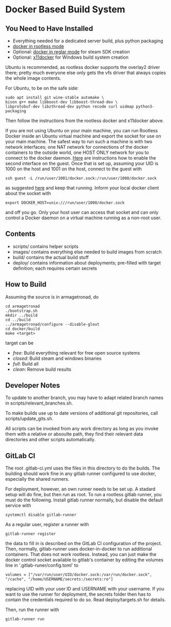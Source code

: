 # Docker Based Build System

## You Need to Have Installed
 * Everything needed for a dedicated server build, plus python packaging
 * [docker in rootless mode](https://docs.docker.com/engine/security/rootless/)
 * Optional: [docker in reglar mode](https://docs.docker.com/engine/install/ubuntu/) for steam SDK creation
 * Optional: [x11docker](https://github.com/mviereck/x11docker) for Windows build system creation

Ubuntu is recommended, as rootless docker supports the overlay2 driver there;
pretty much everyone else only gets the vfs driver that always copies the whole
image contents.

For Ubuntu, to be on the safe side:

    sudo apt install git wine-stable automake \
    bison g++ make libboost-dev libboost-thread-dev \
    libprotobuf-dev libzthread-dev python recode curl uidmap python3-packaging

Then follow the instructions from the rootless docker and x11docker above.

If you are not using Ubuntu on your main machine, you can run Rootless Docker inside
an Ubuntu virtual machine and export the socket for use on your main machine. The safest way to run such a machine is with two network interfaces; one NAT network for connections of the docker containers to the outside world, one HOST ONLY network for you to connect to the docker daemon. [Here](https://askubuntu.com/questions/778392/install-second-network-interface-on-virtualized-ubuntu-server) are instructions how to enable the second interface on the guest.
Once that is set up, assuming your UID is 1000 on the host and 1001 on the host, connect to the guest with

    ssh guest -L /run/user/1001/docker.sock:/run/user/1000/docker.sock

as suggested [here](https://docs.docker.com/engine/security/security/#docker-daemon-attack-surface) and keep that running. Inform your local docker client about the socket with

    export DOCKER_HOST=unix:///run/user/1000/docker.sock

and off you go. Only your host user can access that socket and can only control a Docker daemon on a virtual machine running as a non-root user.

## Contents

 * scripts/ contains helper scripts
 * images/ contains everything else needed to build images from scratch
 * build/ contains the actual build stuff
 * deploy/ contains information about deployments; pre-filled with target definition; each requires certain secrets

## How to Build

Assuming the source is in armagetronad, do

    cd armagetronad
    ./bootstrap.sh
    mkdir ../build
    cd ../build
    ../armagetronad/configure --disable-glout
    cd docker/build
    make <target>

target can be

   * *free*: Build everything relevant for free open source systems
   * *closed*: Build steam and windows binaries
   * *full*: Build all
   * *clean*: Remove build results

## Developer Notes
To update to another branch, you may have to adapt related branch names in scripts/relevant_branches.sh.

To make builds use up to date versions of additional git repositories, call scripts/update_gits.sh.

All scripts can be invoked from any work directory as long as you invoke them with a relative or absoulte path, they find their relevant data directories and other scripts automatically.

## GitLab CI

The root .gitlab-ci.yml uses the files in this directory to do the builds. The building should work fine in any gitlab runner configured to use docker, especially the shared runners.

For deployment, however, an own runner needs to be set up. A stadard setup will do fine, but then run as root. To run a rootless gitlab runner, you must do the following. Install gitlab runner normally, but disable the default service with

    systemctl disable gitlab-runner

As a regular user, register a runner with

    gitlab-runner register

the data to fill in is described on the GitLab CI configuration of the project. Then, normally, gitlab-runner uses docker-in-docker to run additional containers. That does not work rootless. Instead, you can just make the docker control socket available to gitlab's container by editing the volumes line in '.gitlab-runer/config.toml' to

    volumes = ["/var/run/user/UID/docker.sock:/var/run/docker.sock", "/cache", "/home/USERNAME/secrets:/secrets:ro"]

replacing UID with your user ID and USERNAME with your username.
If you want to use the runner for deployment, the secrets folder then has to contain the credentials required to do so. Read deploy/targets.sh for details.

Then, run the runner with

    gitlab-runner run

